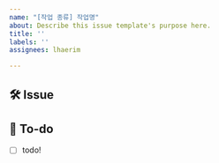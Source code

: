 ```yaml
---
name: "[작업 종류] 작업명"
about: Describe this issue template's purpose here.
title: ''
labels: ''
assignees: lhaerim

---
```


## 🛠 Issue
<!-- 이슈에 대해 간략하게 설명해주세요 -->

## 📝 To-do
<!-- 진행할 작업에 대해 적어주세요 -->
- [ ] todo!
